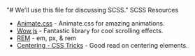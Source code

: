 "# We'll use this file for discussing SCSS." 
SCSS Resources
 * [Animate.css](https://daneden.github.io/animate.css/) - Animate.css for amazing animations.
 * [Wow.js](https://wowjs.uk/docs.html) - Fantastic library for cool scrolling effects.
 * [REM](https://snook.ca/archives/html_and_css/font-size-with-rem) - em, px, & rem
 * [Centering - CSS Tricks](https://css-tricks.com/centering-css-complete-guide/) - Good read on centering elements.